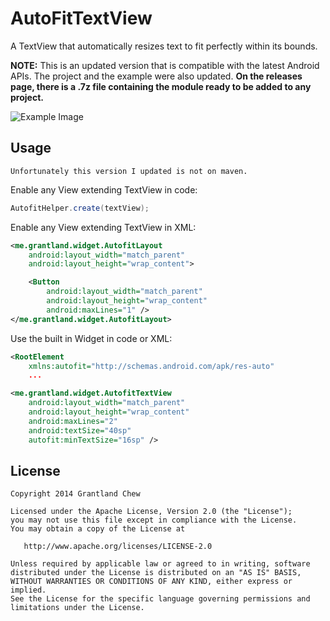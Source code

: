 # AutoFitTextView

A TextView that automatically resizes text to fit perfectly within its bounds.

**NOTE:** This is an updated version that is compatible with the latest Android APIs. The project and the example were also updated. **On the releases page, there is a .7z file containing the module ready to be added to any project.**

![Example Image](/website/static/autofittextview.gif?raw=true)


## Usage

```
Unfortunately this version I updated is not on maven.
```

Enable any View extending TextView in code:

```java
AutofitHelper.create(textView);
```

Enable any View extending TextView in XML:

```xml
<me.grantland.widget.AutofitLayout
    android:layout_width="match_parent"
    android:layout_height="wrap_content">

    <Button
        android:layout_width="match_parent"
        android:layout_height="wrap_content"
        android:maxLines="1" />
</me.grantland.widget.AutofitLayout>
```

Use the built in Widget in code or XML:
```xml
<RootElement
    xmlns:autofit="http://schemas.android.com/apk/res-auto"
    ...
```   

```xml
<me.grantland.widget.AutofitTextView
    android:layout_width="match_parent"
    android:layout_height="wrap_content"
    android:maxLines="2"
    android:textSize="40sp"
    autofit:minTextSize="16sp" />
```


## License

    Copyright 2014 Grantland Chew

    Licensed under the Apache License, Version 2.0 (the "License");
    you may not use this file except in compliance with the License.
    You may obtain a copy of the License at

       http://www.apache.org/licenses/LICENSE-2.0

    Unless required by applicable law or agreed to in writing, software
    distributed under the License is distributed on an "AS IS" BASIS,
    WITHOUT WARRANTIES OR CONDITIONS OF ANY KIND, either express or implied.
    See the License for the specific language governing permissions and
    limitations under the License.
